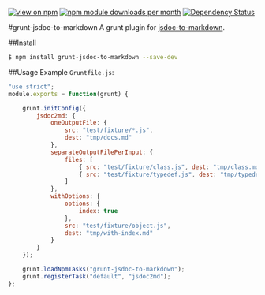 [![view on npm](http://img.shields.io/npm/v/grunt-jsdoc-to-markdown.svg)](https://www.npmjs.org/package/grunt-jsdoc-to-markdown)
[![npm module downloads per month](http://img.shields.io/npm/dm/grunt-jsdoc-to-markdown.svg)](https://www.npmjs.org/package/grunt-jsdoc-to-markdown)
[![Dependency Status](https://david-dm.org/75lb/grunt-jsdoc-to-markdown.svg)](https://david-dm.org/75lb/grunt-jsdoc-to-markdown)

#grunt-jsdoc-to-markdown
A grunt plugin for [jsdoc-to-markdown](https://github.com/75lb/jsdoc-to-markdown).

##Install
```sh
$ npm install grunt-jsdoc-to-markdown --save-dev
```

##Usage
Example `Gruntfile.js`:

```js
"use strict";
module.exports = function(grunt) {

    grunt.initConfig({
        jsdoc2md: {
            oneOutputFile: {
                src: "test/fixture/*.js",
                dest: "tmp/docs.md"
            },
            separateOutputFilePerInput: {
                files: [
                    { src: "test/fixture/class.js", dest: "tmp/class.md" },
                    { src: "test/fixture/typedef.js", dest: "tmp/typedef.md" }
                ]
            },
            withOptions: {
                options: {
                    index: true
                },
                src: "test/fixture/object.js",
                dest: "tmp/with-index.md"
            }
        }
    });

    grunt.loadNpmTasks("grunt-jsdoc-to-markdown");
    grunt.registerTask("default", "jsdoc2md");
};
```
